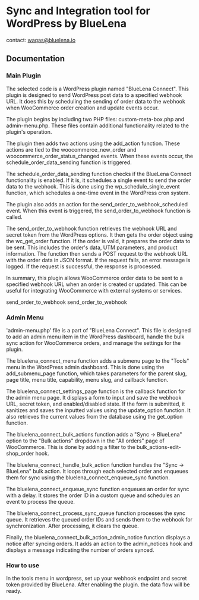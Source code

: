# Sync and Integration tool for WordPress by BlueLena
contact: waqas@bluelena.io


## Documentation
### Main Plugin
The selected code is a WordPress plugin named "BlueLena Connect". This plugin is designed to send WordPress post data to a specified webhook URL. It does this by scheduling the sending of order data to the webhook when WooCommerce order creation and update events occur.

The plugin begins by including two PHP files: custom-meta-box.php and admin-menu.php. These files contain additional functionality related to the plugin's operation.

The plugin then adds two actions using the add_action function. These actions are tied to the woocommerce_new_order and woocommerce_order_status_changed events. When these events occur, the schedule_order_data_sending function is triggered.

The schedule_order_data_sending function checks if the BlueLena Connect functionality is enabled. If it is, it schedules a single event to send the order data to the webhook. This is done using the wp_schedule_single_event function, which schedules a one-time event in the WordPress cron system.

The plugin also adds an action for the send_order_to_webhook_scheduled event. When this event is triggered, the send_order_to_webhook function is called.

The send_order_to_webhook function retrieves the webhook URL and secret token from the WordPress options. It then gets the order object using the wc_get_order function. If the order is valid, it prepares the order data to be sent. This includes the order's data, UTM parameters, and product information. The function then sends a POST request to the webhook URL with the order data in JSON format. If the request fails, an error message is logged. If the request is successful, the response is processed.

In summary, this plugin allows WooCommerce order data to be sent to a specified webhook URL when an order is created or updated. This can be useful for integrating WooCommerce with external systems or services.

 send_order_to_webhook send_order_to_webhook

 ### Admin Menu
'admin-menu.php' file is a part of "BlueLena Connect". This file is designed to add an admin menu item in the WordPress dashboard, handle the bulk sync action for WooCommerce orders, and manage the settings for the plugin.

The bluelena_connect_menu function adds a submenu page to the "Tools" menu in the WordPress admin dashboard. This is done using the add_submenu_page function, which takes parameters for the parent slug, page title, menu title, capability, menu slug, and callback function.

The bluelena_connect_settings_page function is the callback function for the admin menu page. It displays a form to input and save the webhook URL, secret token, and enabled/disabled state. If the form is submitted, it sanitizes and saves the inputted values using the update_option function. It also retrieves the current values from the database using the get_option function.

The bluelena_connect_bulk_actions function adds a "Sync -> BlueLena" option to the "Bulk actions" dropdown in the "All orders" page of WooCommerce. This is done by adding a filter to the bulk_actions-edit-shop_order hook.

The bluelena_connect_handle_bulk_action function handles the "Sync -> BlueLena" bulk action. It loops through each selected order and enqueues them for sync using the bluelena_connect_enqueue_sync function.

The bluelena_connect_enqueue_sync function enqueues an order for sync with a delay. It stores the order ID in a custom queue and schedules an event to process the queue.

The bluelena_connect_process_sync_queue function processes the sync queue. It retrieves the queued order IDs and sends them to the webhook for synchronization. After processing, it clears the queue.

Finally, the bluelena_connect_bulk_action_admin_notice function displays a notice after syncing orders. It adds an action to the admin_notices hook and displays a message indicating the number of orders synced.

### How to use
In the tools menu in wordpress, set up your webhook endpoint and secret token provided by BlueLena. After enabling the plugin. the data flow will be ready.
